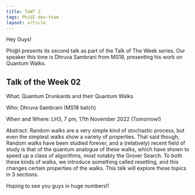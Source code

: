```yaml
---
title: ToWT 2
tags: Phi@I-dev-team
layout: article
---
```


Hey Guys!

Phi@I presents its second talk as part of the Talk of The Week series. Our speaker this time is Dhruva Sambrani from MS18, presenting his work on Quantum Walks.
<!--more-->


## Talk of the Week 02

What: Quantum Drunkards and their Quantum Walks 

Who: Dhruva Sambrani (MS18 batch)

When and Where: LH3, 7 pm, 17th November 2022 (Tomorrow!)



Abstract: Random walks are a very simple kind of stochastic process, but even the simplest walks show a variety of properties. That said though, Random walks have been studied forever, and a (relatively) recent field of study is that of the quantum analogue of these walks, which have shown to speed up a class of algorithms, most notably the Grover Search. To both these kinds of walks, we introduce something called resetting, and this changes certain properties of the walks. This talk will explore these topics in 3 sections.



Hoping to see you guys in huge numbers!!

